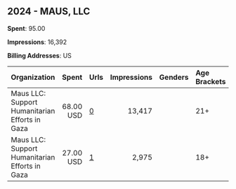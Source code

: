 ## 2024 - MAUS, LLC 
**Spent**: 95.00

**Impressions**: 16,392

**Billing Addresses**: US

|Organization|Spent|Urls|Impressions|Genders|Age Brackets|Country Codes|
|:---|---:|:---|---:|:---|:---|:---|
|Maus  LLC: Support Humanitarian Efforts in Gaza|68.00 USD|[0](https://www.snap.com/political-ads/asset/59cc2cf799bf989b5a9da26dbd5a38dd81a1d7dc0a7fcf4601e9185afc07e451?mediaType=png)|13,417||21+|united states|
|Maus  LLC: Support Humanitarian Efforts in Gaza|27.00 USD|[1](https://www.snap.com/political-ads/asset/5c1d934c47d723aab60085b4f80cc6093e2b76ce7b3fae2c400e17825c4ff457?mediaType=png)|2,975||18+|united states|
